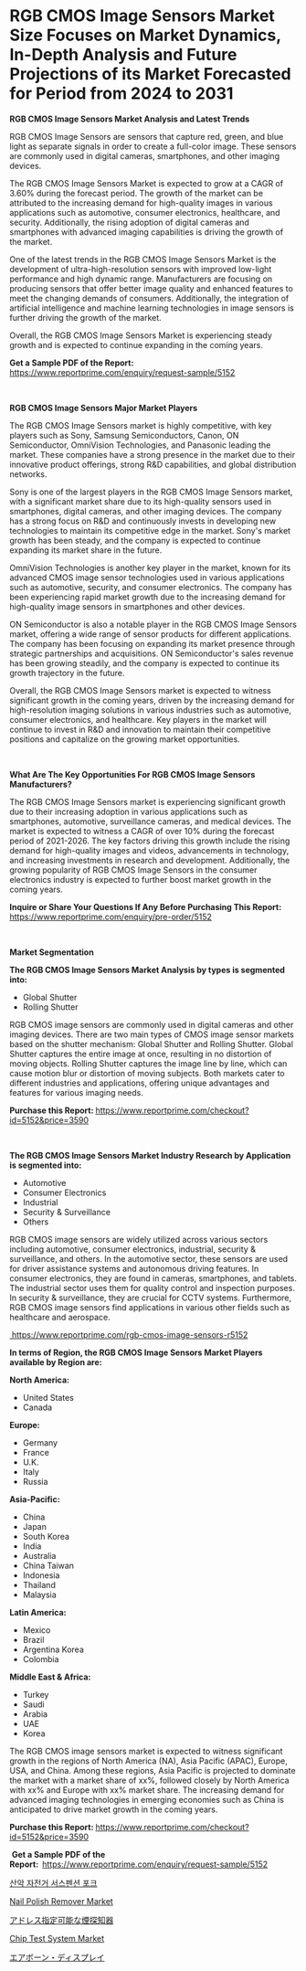 <p><h1>RGB CMOS Image Sensors Market Size Focuses on Market Dynamics, In-Depth Analysis and Future Projections of its Market Forecasted for Period from 2024 to 2031</h1></p><p><strong>RGB CMOS Image Sensors Market Analysis and Latest Trends</strong></p>
<p><p>RGB CMOS Image Sensors are sensors that capture red, green, and blue light as separate signals in order to create a full-color image. These sensors are commonly used in digital cameras, smartphones, and other imaging devices.</p><p>The RGB CMOS Image Sensors Market is expected to grow at a CAGR of 3.60% during the forecast period. The growth of the market can be attributed to the increasing demand for high-quality images in various applications such as automotive, consumer electronics, healthcare, and security. Additionally, the rising adoption of digital cameras and smartphones with advanced imaging capabilities is driving the growth of the market.</p><p>One of the latest trends in the RGB CMOS Image Sensors Market is the development of ultra-high-resolution sensors with improved low-light performance and high dynamic range. Manufacturers are focusing on producing sensors that offer better image quality and enhanced features to meet the changing demands of consumers. Additionally, the integration of artificial intelligence and machine learning technologies in image sensors is further driving the growth of the market.</p><p>Overall, the RGB CMOS Image Sensors Market is experiencing steady growth and is expected to continue expanding in the coming years.</p></p>
<p><strong>Get a Sample PDF of the Report:&nbsp;</strong> <a href="https://www.reportprime.com/enquiry/request-sample/5152">https://www.reportprime.com/enquiry/request-sample/5152</a></p>
<p>&nbsp;</p>
<p><strong>RGB CMOS Image Sensors Major Market Players</strong></p>
<p><p>The RGB CMOS Image Sensors market is highly competitive, with key players such as Sony, Samsung Semiconductors, Canon, ON Semiconductor, OmniVision Technologies, and Panasonic leading the market. These companies have a strong presence in the market due to their innovative product offerings, strong R&D capabilities, and global distribution networks.</p><p>Sony is one of the largest players in the RGB CMOS Image Sensors market, with a significant market share due to its high-quality sensors used in smartphones, digital cameras, and other imaging devices. The company has a strong focus on R&D and continuously invests in developing new technologies to maintain its competitive edge in the market. Sony's market growth has been steady, and the company is expected to continue expanding its market share in the future.</p><p>OmniVision Technologies is another key player in the market, known for its advanced CMOS image sensor technologies used in various applications such as automotive, security, and consumer electronics. The company has been experiencing rapid market growth due to the increasing demand for high-quality image sensors in smartphones and other devices.</p><p>ON Semiconductor is also a notable player in the RGB CMOS Image Sensors market, offering a wide range of sensor products for different applications. The company has been focusing on expanding its market presence through strategic partnerships and acquisitions. ON Semiconductor's sales revenue has been growing steadily, and the company is expected to continue its growth trajectory in the future.</p><p>Overall, the RGB CMOS Image Sensors market is expected to witness significant growth in the coming years, driven by the increasing demand for high-resolution imaging solutions in various industries such as automotive, consumer electronics, and healthcare. Key players in the market will continue to invest in R&D and innovation to maintain their competitive positions and capitalize on the growing market opportunities.</p></p>
<p>&nbsp;</p>
<p><strong>What Are The Key Opportunities For RGB CMOS Image Sensors Manufacturers?</strong></p>
<p><p>The RGB CMOS Image Sensors market is experiencing significant growth due to their increasing adoption in various applications such as smartphones, automotive, surveillance cameras, and medical devices. The market is expected to witness a CAGR of over 10% during the forecast period of 2021-2026. The key factors driving this growth include the rising demand for high-quality images and videos, advancements in technology, and increasing investments in research and development. Additionally, the growing popularity of RGB CMOS Image Sensors in the consumer electronics industry is expected to further boost market growth in the coming years.</p></p>
<p><strong>Inquire or Share Your Questions If Any Before Purchasing This Report:</strong> <a href="https://www.reportprime.com/enquiry/pre-order/5152">https://www.reportprime.com/enquiry/pre-order/5152</a></p>
<p>&nbsp;</p>
<p><strong>Market Segmentation</strong></p>
<p><strong>The RGB CMOS Image Sensors Market Analysis by types is segmented into:</strong></p>
<p><ul><li>Global Shutter</li><li>Rolling Shutter</li></ul></p>
<p><p>RGB CMOS image sensors are commonly used in digital cameras and other imaging devices. There are two main types of CMOS image sensor markets based on the shutter mechanism: Global Shutter and Rolling Shutter. Global Shutter captures the entire image at once, resulting in no distortion of moving objects. Rolling Shutter captures the image line by line, which can cause motion blur or distortion of moving subjects. Both markets cater to different industries and applications, offering unique advantages and features for various imaging needs.</p></p>
<p><strong>Purchase this Report:&nbsp;</strong><a href="https://www.reportprime.com/checkout?id=5152&price=3590">https://www.reportprime.com/checkout?id=5152&price=3590</a></p>
<p>&nbsp;</p>
<p><strong>The RGB CMOS Image Sensors Market Industry Research by Application is segmented into:</strong></p>
<p><ul><li>Automotive</li><li>Consumer Electronics</li><li>Industrial</li><li>Security & Surveillance</li><li>Others</li></ul></p>
<p><p>RGB CMOS image sensors are widely utilized across various sectors including automotive, consumer electronics, industrial, security & surveillance, and others. In the automotive sector, these sensors are used for driver assistance systems and autonomous driving features. In consumer electronics, they are found in cameras, smartphones, and tablets. The industrial sector uses them for quality control and inspection purposes. In security & surveillance, they are crucial for CCTV systems. Furthermore, RGB CMOS image sensors find applications in various other fields such as healthcare and aerospace.</p></p>
<p><a href="https://www.reportprime.com/rgb-cmos-image-sensors-r5152">&nbsp;https://www.reportprime.com/rgb-cmos-image-sensors-r5152</a></p>
<p><strong>In terms of Region, the RGB CMOS Image Sensors Market Players available by Region are:</strong></p>
<p>
    <p> <strong> North America: </strong>
        <ul>
            <li>United States</li>
            <li>Canada</li>
        </ul>
        </p> 
    <p> <strong> Europe: </strong>
        <ul>
            <li>Germany</li>
            <li>France</li>
            <li>U.K.</li>
            <li>Italy</li>
            <li>Russia</li>
        </ul>
        </p> 
    <p> <strong> Asia-Pacific: </strong>
        <ul>
            <li>China</li>
            <li>Japan</li>
            <li>South Korea</li>
            <li>India</li>
            <li>Australia</li>
            <li>China Taiwan</li>
            <li>Indonesia</li>
            <li>Thailand</li>
            <li>Malaysia</li>
        </ul>
        </p> 
    <p> <strong> Latin America: </strong>
        <ul>
            <li>Mexico</li>
            <li>Brazil</li>
            <li>Argentina Korea</li>
            <li>Colombia</li>
        </ul>
        </p> 
    <p> <strong> Middle East & Africa: </strong>
        <ul>
            <li>Turkey</li>
            <li>Saudi</li>
            <li>Arabia</li>
            <li>UAE</li>
            <li>Korea</li>
        </ul>
    </p>
    </p>
<p><p>The RGB CMOS image sensors market is expected to witness significant growth in the regions of North America (NA), Asia Pacific (APAC), Europe, USA, and China. Among these regions, Asia Pacific is projected to dominate the market with a market share of xx%, followed closely by North America with xx% and Europe with xx% market share. The increasing demand for advanced imaging technologies in emerging economies such as China is anticipated to drive market growth in the coming years.</p></p>
<p><strong>Purchase this Report: </strong><a href="https://www.reportprime.com/checkout?id=5152&price=3590">https://www.reportprime.com/checkout?id=5152&price=3590</a></p>
<p>&nbsp;<strong>Get a Sample PDF of the Report:&nbsp;&nbsp;</strong><a href="https://www.reportprime.com/enquiry/request-sample/5152">https://www.reportprime.com/enquiry/request-sample/5152</a></p>
<p><strong></strong></p>
<p><p><a href="https://github.com/Skyleitney456456/Market-Research-Report-List-1/blob/main/970328570492.md">산악 자전거 서스펜션 포크</a></p><p><a href="https://issuu.com/reportprime-2/docs/nail-polish-remover-market-size-2030.pptx">Nail Polish Remover Market</a></p><p><a href="https://github.com/charm854/Market-Research-Report-List-1/blob/main/866889773953.md">アドレス指定可能な煙探知器</a></p><p><a href="https://github.com/Alonsoolds3wq1d81czn8rbol/Market-Research-Report-List-2/blob/main/chip-test-system-market.md">Chip Test System Market</a></p><p><a href="https://github.com/LeanneBruen2023/Market-Research-Report-List-1/blob/main/239847173952.md">エアボーン・ディスプレイ</a></p></p>